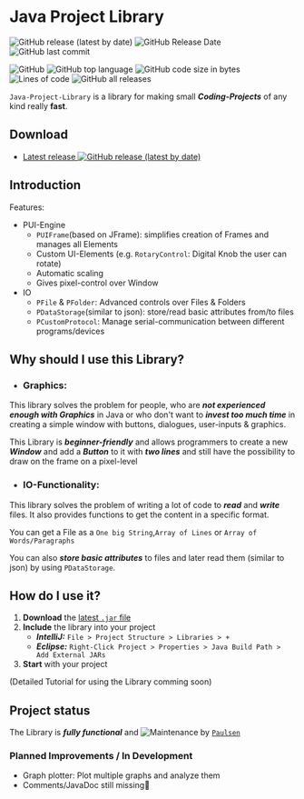 
# Java Project Library

![GitHub release (latest by date)](https://img.shields.io/github/v/release/realPaulsen/Java-Project-Library?label=version)
![GitHub Release Date](https://img.shields.io/github/release-date/realPaulsen/Java-Project-Library?label=last%20RELEASE)
![GitHub last commit](https://img.shields.io/github/last-commit/realPaulsen/Java-Project-Library?label=last%20COMMIT)

![GitHub](https://img.shields.io/github/license/realPaulsen/Java-Project-Library)
![GitHub top language](https://img.shields.io/github/languages/top/realPaulsen/Java-Project-Library)
![GitHub code size in bytes](https://img.shields.io/github/languages/code-size/realPaulsen/Java-Project-Library)
![Lines of code](https://img.shields.io/tokei/lines/github/realPaulsen/Java-Project-Library)
![GitHub all releases](https://img.shields.io/github/downloads/realPaulsen/Java-Project-Library/total)

`Java-Project-Library` is a library for making small ***Coding-Projects*** of any kind really **fast**.

## Download

<!--  TODO: Update D-Link after every new Release  -->
- [Latest release ![GitHub release (latest by date) ](https://img.shields.io/github/v/release/realPaulsen/Java-Project-Library)](https://github.com/realPaulsen/Java-Project-Library/releases)

## Introduction

Features:
- PUI-Engine
  - `PUIFrame`(based on JFrame): simplifies creation of Frames and manages all Elements
  - Custom UI-Elements (e.g. `RotaryControl`: Digital Knob the user can rotate)
  - Automatic scaling
  - Gives pixel-control over Window
- IO
  - `PFile` & `PFolder`: Advanced controls over Files & Folders
  - `PDataStorage`(similar to json): store/read basic attributes from/to files
  - `PCustomProtocol`: Manage serial-communication between different programs/devices 

## Why should I use this Library?

- ### Graphics:

This library solves the problem for people, who are ***not experienced enough with Graphics*** in Java
or who don't want to ***invest too much time*** in creating a simple window with buttons, dialogues, user-inputs & graphics.

This Library is ***beginner-friendly*** and allows programmers to create a new ***Window*** and add a ***Button***
to it with ***two lines*** and still have the possibility to draw on the frame on a pixel-level
 
- ### IO-Functionality:

This library solves the problem of writing a lot of code to ***read*** and ***write*** files. It also provides functions
to get the content in a specific format.

You can get a File as a `One big String`,`Array of Lines` or `Array of Words/Paragraphs`

You can also ***store basic attributes*** to files and later read them (similar to json) by using `PDataStorage`.

## How do I use it?

1. **Download** the [latest `.jar` file](#downloads)
2. **Include** the library into your project
   - ***IntelliJ:*** `File > Project Structure > Libraries > +`
   - ***Eclipse:*** `Right-Click Project > Properties > Java Build Path > Add External JARs`
3. **Start** with your project

(Detailed Tutorial for using the Library comming soon)

## Project status

The Library is ***fully functional*** and ![Maintenance](https://img.shields.io/maintenance/yes/2021)
by [`Paulsen`](https://github.com/realPaulsen)

### Planned Improvements / In Development

- Graph plotter: Plot multiple graphs and analyze them
- Comments/JavaDoc still missing😬

